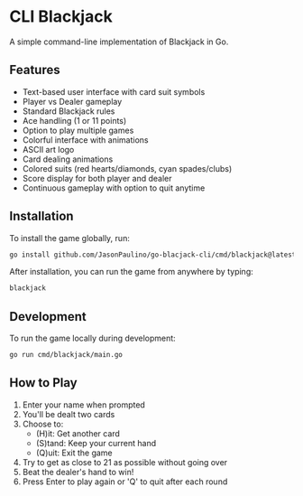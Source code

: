 # CLI Blackjack

A simple command-line implementation of Blackjack in Go.

## Features
- Text-based user interface with card suit symbols
- Player vs Dealer gameplay
- Standard Blackjack rules
- Ace handling (1 or 11 points)
- Option to play multiple games
- Colorful interface with animations
- ASCII art logo
- Card dealing animations
- Colored suits (red hearts/diamonds, cyan spades/clubs)
- Score display for both player and dealer
- Continuous gameplay with option to quit anytime

## Installation

To install the game globally, run:

```bash
go install github.com/JasonPaulino/go-blacjack-cli/cmd/blackjack@latest
```

After installation, you can run the game from anywhere by typing:

```bash
blackjack
```

## Development

To run the game locally during development:

```bash
go run cmd/blackjack/main.go
```

## How to Play
1. Enter your name when prompted
2. You'll be dealt two cards
3. Choose to:
   - (H)it: Get another card
   - (S)tand: Keep your current hand
   - (Q)uit: Exit the game
4. Try to get as close to 21 as possible without going over
5. Beat the dealer's hand to win!
6. Press Enter to play again or 'Q' to quit after each round
